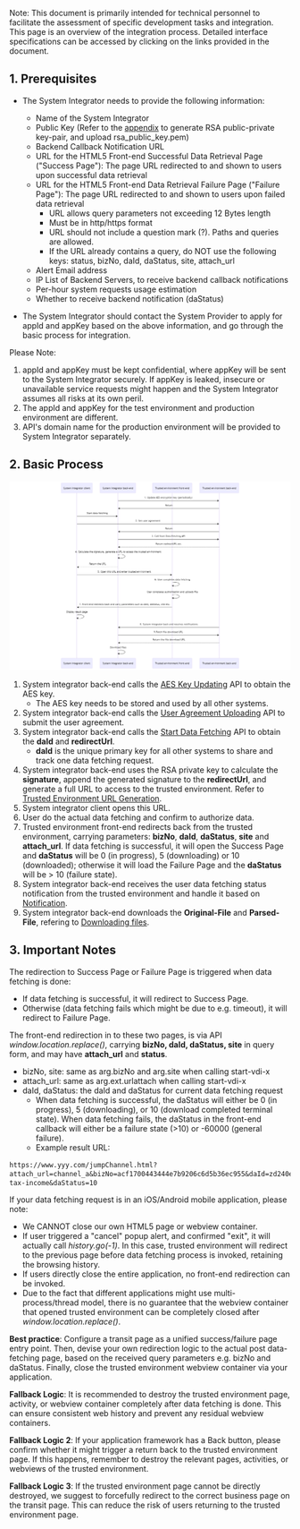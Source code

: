 Note: This document is primarily intended for technical personnel to facilitate the assessment of specific development tasks and integration. This page is an overview of the integration process. Detailed interface specifications can be accessed by clicking on the links provided in the document.

## 1. Prerequisites

* The System Integrator needs to provide the following information:

  * Name of the System Integrator
  * Public Key (Refer to the [appendix](/en/access/appendix?id=_6-how-to-generate-rsa-public-and-private-key-pair) to generate RSA public-private key-pair, and upload rsa_public_key.pem)
  * Backend Callback Notification URL
  * URL for the HTML5 Front-end Successful Data Retrieval Page ("Success Page"): The page URL redirected to and shown to users upon successful data retrieval
  * URL for the HTML5 Front-end Data Retrieval Failure Page ("Failure Page"): The page URL redirected to and shown to users upon failed data retrieval
    * URL allows query parameters not exceeding 12 Bytes length
    * Must be in http/https format
    * URL should not include a question mark (?). Paths and queries are allowed.
    * If the URL already contains a query, do NOT use the following keys: status, bizNo, daId, daStatus, site, attach_url
  * Alert Email address
  * IP List of Backend Servers, to receive backend callback notifications
  * Per-hour system requests usage estimation
  * Whether to receive backend notification (daStatus)
* The System Integrator should contact the System Provider to apply for appId and appKey based on the above information, and go through the basic process for integration.

Please Note:

1. appId and appKey must be kept confidential, where appKey will be sent to the System Integrator securely. If appKey is leaked, insecure or unavailable service requests might happen and the System Integrator assumes all risks at its own peril.
2. The appId and appKey for the test environment and production environment are different.
3. API's domain name for the production environment will be provided to System Integrator separately.

## 2. Basic Process

![image](./2-1.png)

1. System integrator back-end calls the [AES Key Updating](/en/access/main?id=_21-aes-key-updatinge) API to obtain the AES key.
   * The AES key needs to be stored and used by all other systems.
2. System integrator back-end calls the [User Agreement Uploading](/en/access/main?id=_22-user-agreement-uploading) API to submit the user agreement.
3. System integrator back-end calls the [Start Data Fetching](/en/access/main?id=_23-start-data-fetching) API to obtain the **daId** and **redirectUrl**.
   * **daId** is the unique primary key for all other systems to share and track one data fetching request.
4. System integrator back-end uses the RSA private key to calculate the **signature**, append the generated signature to the **redirectUrl**, and generate a full URL to access to the trusted environment. Refer to [Trusted Environment URL Generation](/en/access/main?id=_235-trusted-environment-url-generation).
5. System integrator client opens this URL.
6. User do the actual data fetching and confirm to authorize data.
7. Trusted environment front-end redirects back from the trusted environment, carrying parameters: **bizNo**, **daId**, **daStatus**, **site** and **attach_url**. If data fetching is successful, it will open the Success Page and **daStatus** will be 0 (in progress), 5 (downloading) or 10 (downloaded); otherwise it will load the Failure Page and the **daStatus** will be > 10 (failure state).
8. System integrator back-end receives the user data fetching status notification from the trusted environment and handle it based on [Notification](/en/access/main?id=_3-notification).
9. System integrator back-end downloads the **Original-File** and **Parsed-File**, refering to [Downloading files](/en/access/main?id=_34-downloading-files).

## 3. Important Notes

The redirection to Success Page or Failure Page is triggered when data fetching is done:

* If data fetching is successful, it will redirect to Success Page.
* Otherwise (data fetching fails which might be due to e.g. timeout), it will redirect to Failure Page.

The front-end redirection in to these two pages, is via API *window.location.replace()*, carrying **bizNo, daId, daStatus, site** in query form, and may have **attach_url** and **status**.

* bizNo, site: same as arg.bizNo and arg.site when calling start-vdi-x
* attach_url: same as arg.ext.urlattach when calling start-vdi-x
* daId, daStatus: the daId and daStatus for current data fetching request
  * When data fetching is successful, the daStatus will either be 0 (in progress), 5 (downloading), or 10 (download completed terminal state). When data fetching fails, the daStatus in the front-end callback will either be a failure state (>10) or -60000 (general failure).
  * Example result URL:

```
https://www.yyy.com/jumpChannel.html?attach_url=channel_a&bizNo=acf1700443444e7b9206c6d5b36ec955&daId=zd240e1e1722158295759228928&site=app-tax-income&daStatus=10
```

If your data fetching request is in an iOS/Android mobile application, please note:

- We CANNOT close our own HTML5 page or webview container.
- If user triggered a "cancel" popup alert, and confirmed "exit", it will actually call *history.go(-1)*. In this case, trusted environment will redirect to the previous page before data fetching process is invoked, retaining the browsing history.
- If users directly close the entire application, no front-end redirection can be invoked.
- Due to the fact that different applications might use multi-process/thread model, there is no guarantee that the webview container that opened trusted environment can be completely closed after *window.location.replace()*.

**Best practice**:
Configure a transit page as a unified success/failure page entry point. Then, devise your own redirection logic to the actual post data-fetching page, based on the received query parameters e.g. bizNo and daStatus. Finally, close the trusted environment webview container via your application.

**Fallback Logic**:
It is recommended to destroy the trusted environment page, activity, or webview container completely after data fetching is done. This can ensure consistent web history and prevent any residual webview containers.

**Fallback Logic 2**:
If your application framework has a Back button, please confirm whether it might trigger a return back to the trusted environment page. If this happens, remember to destroy the relevant pages, activities, or webviews of the trusted environment.

**Fallback Logic 3**:
If the trusted environment page cannot be directly destroyed, we suggest to forcefully redirect to the correct business page on the transit page. This can reduce the risk of users returning to the trusted environment page.
